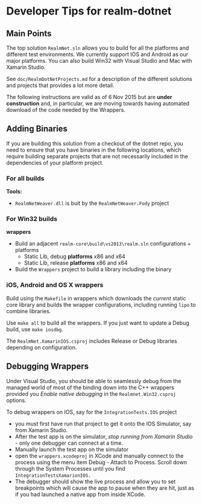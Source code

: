 # Developer Tips for realm-dotnet

Main Points
---------------
The top solution `RealmNet.sln` allows you to build for all the platforms and different test environments. We currently support IOS and Android as our major platforms. You can also build Win32 with Visual Studio and Mac with Xamarin Studio.

See `doc/RealmDotNetProjects.md` for a description of the different solutions and projects that provides a lot more detail.

The following instructions are valid as of 6 Nov 2015 but are **under construction** and, in particular, we are moving towards having automated download of the code needed by the Wrappers.


Adding Binaries
---------------------
If you are building this solution from a checkout of the dotnet repo, you need to ensure that you have binaries in the following locations, which require building separate projects that are not necessarily included in the dependencies of your platform project.

### For all builds

**Tools:**

* `RealmNetWeaver.dll` is buit by the `RealmNetWeaver.Fody` project

### For Win32 builds

**wrappers** 

* Build an adjacent `realm-core\build\vs2013\realm.sln` configurations + platforms
	* Static Lib, debug **platforms** x86 and x64
	* Static Lib, release **platforms** x86 and x64
* Build the `Wrappers` project to build a library including the binary

### iOS, Android and OS X wrappers

Build using the `Makefile` in wrappers which downloads the _current_ static core library and builds the wrapper configurations, including running `lipo` to combine libraries.

Use `make all` to build all the wrappers. If you just want to update a Debug build, use `make iosdbg`.

The `RealmNet.XamarinIOS.csproj` includes Release or Debug libraries depending on configuration.



Debugging Wrappers
------------------

Under Visual Studio, you should be able to seamlessly debug from the managed world of most of the binding down into the C++ wrappers provided you _Enable native debugging_ in the `Realmnet.Win32.csproj` options.

To debug wrappers on IOS, say for the `IntegrationTests.IOS` project 

* you must first have run that project to get it onto the IOS Simulator, say from Xamarin Studio. 
* After the test app is on the simulator, _stop running from Xamarin Studio_ - only one debugger can connect at a time.
* Manually launch the test app on the simulator
* open the `wrappers.xcodeproj` in XCode and manually connect to the process using the menu item Debug - Attach to Process. Scroll down through the System Processes until you find `IntegrationTestsXamarionIOS.` 
* The debugger should show the live process and allow you to set breakpoints which will cause the app to pause when they are hit, just as if you had launched a native app from inside XCode.